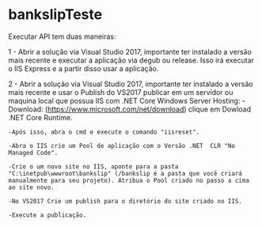 # bankslipTeste

Executar API tem duas maneiras:

1 - Abrir a solução via Visual Studio 2017, importante ter instalado a versão mais recente e executar a aplicação via degub ou release. Isso irá executar o IIS Express e a partir disso usar a aplicação.

2 - Abrir a solução via Visual Studio 2017, importante ter instalado a versão mais recente e usar o Publish do VS2017 publicar em um servidor ou maquina local que possua IIS com .NET Core Windows Server Hosting:
  -Download: (https://www.microsoft.com/net/download) clique em Dowload .NET Core Runtime.
  
    -Após isso, abra o cmd e execute o comando "iisreset".
  
    -Abra o IIS crie um Pool de aplicação com o Versão .NET  CLR "No Managed Code".
  
    -Crie o um novo site no IIS, aponte para a pasta "C:\inetpub\wwwroot\bankslip" (/bankslip é a pasta que você criará manualmente para seu projeto). Atribua o Pool criado no passo a cima ao site novo.  
  
    -No VS2017 Crie um publish para o diretório do site criado no IIS.
  
    -Execute a publicação.
  
